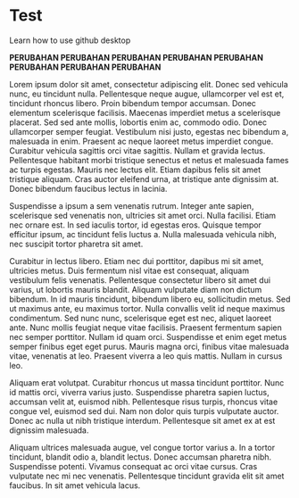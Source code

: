# Test
Learn how to use github desktop 

<b>
PERUBAHAN
PERUBAHAN
PERUBAHAN
PERUBAHAN
PERUBAHAN
PERUBAHAN
PERUBAHAN
PERUBAHAN
</b>


Lorem ipsum dolor sit amet, consectetur adipiscing elit. Donec sed vehicula nunc, eu tincidunt nulla. Pellentesque neque augue, ullamcorper vel est et, tincidunt rhoncus libero. Proin bibendum tempor accumsan. Donec elementum scelerisque facilisis. Maecenas imperdiet metus a scelerisque placerat. Sed sed ante mollis, lobortis enim ac, commodo odio. Donec ullamcorper semper feugiat. Vestibulum nisi justo, egestas nec bibendum a, malesuada in enim. Praesent ac neque laoreet metus imperdiet congue. Curabitur vehicula sagittis orci vitae sagittis. Nullam et gravida lectus. Pellentesque habitant morbi tristique senectus et netus et malesuada fames ac turpis egestas. Mauris nec lectus elit. Etiam dapibus felis sit amet tristique aliquam. Cras auctor eleifend urna, at tristique ante dignissim at. Donec bibendum faucibus lectus in lacinia.

Suspendisse a ipsum a sem venenatis rutrum. Integer ante sapien, scelerisque sed venenatis non, ultricies sit amet orci. Nulla facilisi. Etiam nec ornare est. In sed iaculis tortor, id egestas eros. Quisque tempor efficitur ipsum, ac tincidunt felis luctus a. Nulla malesuada vehicula nibh, nec suscipit tortor pharetra sit amet.

Curabitur in lectus libero. Etiam nec dui porttitor, dapibus mi sit amet, ultricies metus. Duis fermentum nisl vitae est consequat, aliquam vestibulum felis venenatis. Pellentesque consectetur libero sit amet dui varius, ut lobortis mauris blandit. Aliquam vulputate diam non dictum bibendum. In id mauris tincidunt, bibendum libero eu, sollicitudin metus. Sed ut maximus ante, eu maximus tortor. Nulla convallis velit id neque maximus condimentum. Sed nunc nunc, scelerisque eget est nec, aliquet laoreet ante. Nunc mollis feugiat neque vitae facilisis. Praesent fermentum sapien nec semper porttitor. Nullam id quam orci. Suspendisse et enim eget metus semper finibus eget eget purus. Mauris magna orci, finibus vitae malesuada vitae, venenatis at leo. Praesent viverra a leo quis mattis. Nullam in cursus leo.

Aliquam erat volutpat. Curabitur rhoncus ut massa tincidunt porttitor. Nunc id mattis orci, viverra varius justo. Suspendisse pharetra sapien luctus, accumsan velit at, euismod nibh. Pellentesque risus turpis, rhoncus vitae congue vel, euismod sed dui. Nam non dolor quis turpis vulputate auctor. Donec ac nulla ut nibh tristique interdum. Pellentesque sit amet ex at est dignissim malesuada.

Aliquam ultrices malesuada augue, vel congue tortor varius a. In a tortor tincidunt, blandit odio a, blandit lectus. Donec accumsan pharetra nibh. Suspendisse potenti. Vivamus consequat ac orci vitae cursus. Cras vulputate nec mi nec venenatis. Pellentesque tincidunt gravida elit sit amet faucibus. In sit amet vehicula lacus. 
